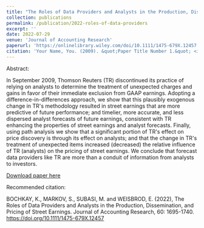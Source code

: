```yaml
---
title: "The Roles of Data Providers and Analysts in the Production, Dissemination, and Pricing of Street Earnings"
collection: publications
permalink: /publication/2022-roles-of-data-providers
excerpt: ''
date: 2022-07-29
venue: 'Journal of Accounting Research'
paperurl: 'https://onlinelibrary.wiley.com/doi/10.1111/1475-679X.12457'
citation: 'Your Name, You. (2009). &quot;Paper Title Number 1.&quot; <i>Journal 1</i>. 1(1).'
---
```

Abstract:

In September 2009, Thomson Reuters (TR) discontinued its practice of relying on analysts to determine the treatment of unexpected charges and gains in favor of their immediate exclusion from GAAP earnings. Adopting a difference-in-differences approach, we show that this plausibly exogenous change in TR's methodology resulted in street earnings that are more predictive of future performance; and timelier, more accurate, and less dispersed analyst forecasts of future earnings, consistent with TR enhancing the properties of street earnings and analyst forecasts. Finally, using path analysis we show that a significant portion of TR's effect on price discovery is through its effect on analysts; and that the change in TR's treatment of unexpected items increased (decreased) the relative influence of TR (analysts) on the pricing of street earnings. We conclude that forecast data providers like TR are more than a conduit of information from analysts to investors.

[Download paper here](https://onlinelibrary.wiley.com/doi/10.1111/1475-679X.12457)

Recommended citation: 

BOCHKAY, K., MARKOV, S., SUBASI, M. and WEISBROD, E. (2022), The Roles of Data Providers and Analysts in the Production, Dissemination, and Pricing of Street Earnings. Journal of Accounting Research, 60: 1695-1740. https://doi.org/10.1111/1475-679X.12457

